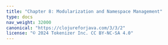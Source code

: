 ```yaml
---
title: "Chapter 8: Modularization and Namespace Management"
type: docs
nav_weight: 32000
canonical: "https://clojureforjava.com/3/3/2"
license: "© 2024 Tokenizer Inc. CC BY-NC-SA 4.0"
---
```

